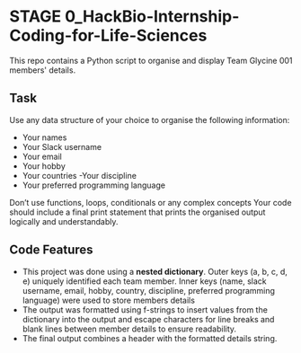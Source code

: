 # STAGE 0_HackBio-Internship-Coding-for-Life-Sciences
This repo contains a Python script to organise and display Team Glycine 001 members' details.

## Task
Use any data structure of your choice to organise the following information:
- Your names
- Your Slack username
- Your email
- Your hobby
- Your countries
-Your discipline
- Your preferred programming language

Don’t use functions, loops, conditionals or any complex concepts
Your code should include a final print statement that prints the organised output logically and understandably.

## Code Features
- This project was done using a **nested dictionary**. Outer keys (a, b, c, d, e) uniquely identified each team member. Inner keys (name, slack username, email, hobby, country, discipline, preferred programming language) were used to store members details
- The output was formatted using f-strings to insert values from the dictionary into the output and escape characters for line breaks and blank lines between member details to ensure readability.
- The final output combines a header with the formatted details string.

